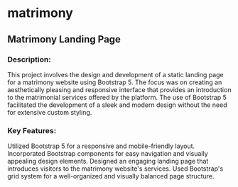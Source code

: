 # matrimony
## Matrimony Landing Page

### Description:
This project involves the design and development of a static landing page for a matrimony website using Bootstrap 5. The focus was on creating an aesthetically pleasing and responsive interface that provides an introduction to the matrimonial services offered by the platform. The use of Bootstrap 5 facilitated the development of a sleek and modern design without the need for extensive custom styling.

### Key Features:
Utilized Bootstrap 5 for a responsive and mobile-friendly layout.
Incorporated Bootstrap components for easy navigation and visually appealing design elements.
Designed an engaging landing page that introduces visitors to the matrimony website's services.
Used Bootstrap's grid system for a well-organized and visually balanced page structure.
